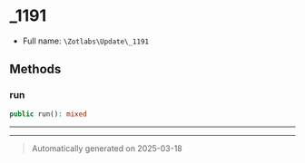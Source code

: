 
# _1191





* Full name: `\Zotlabs\Update\_1191`




## Methods


### run



```php
public run(): mixed
```












***


***
> Automatically generated on 2025-03-18
